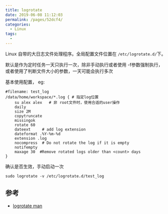 ```yaml
---
title: logrotate
date: 2019-06-08 11:12:03
permalink: /pages/52dcf4/
categories: 
  - Linux
tags: 
  - 
---
```


Linux 自带的大日志文件处理程序。全局配置文件位置在 `/etc/logrotate.d/`下。

默认是作为定时任务一天只执行一次，除非手动执行或者使用 -f参数强制执行，或者使用了判断文件大小的参数，一天可能会执行多次

基本使用配置， eg:
```shell
#filename: test_log
/data/home/workspace/*.log { # 指定log位置
    su alex alex   # 非 root文件时，使用合适的user操作
    daily
    size 2M
    copytruncate
    missingok
    rotate 60
    dateext     # add log extension
    dateformat .%Y-%m-%d
    extension .log
    nocompress  # Do not rotate the log if it is empty
    notifempty
    maxage 30  #Remove rotated logs older than <count> days
}
```

确认是否生效，手动启动一次
```shell
sudo logrotate -v /etc/logrotate.d/test_log
```

## 参考
- [logrotate man](https://linux.die.net/man/8/logrotate)